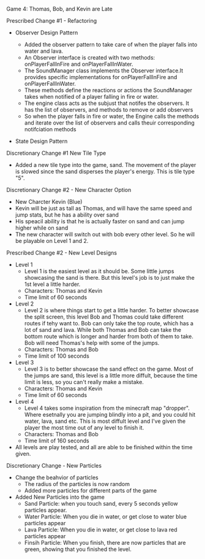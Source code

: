 Game 4: Thomas, Bob, and Kevin are Late 

Prescribed Change #1 - Refactoring
- Observer Design Pattern
	- Added the observer pattern to take care of when the player falls into water and lava.
	- An Observer interface is created with two methods: onPlayerFallInFire and onPlayerFallInWater.
	- The SoundManager class implements the Observer interface.It provides specific implementations 
	  for onPlayerFallInFire and onPlayerFallInWater.
	- These methods define the reactions or actions the SoundManager takes when notified of a player 
	  falling in fire or water.
	- The engine class acts as the subjust that notifes the observers. It has the list of observers, 
	  and methods to remove or add observers
	- So when the player falls in fire or water, the Engine calls the methods and iterate over the list
	  of observers and calls theuir corresponding notifciation methods

- State Design Pattern

Discretionary Change #1 New Tile Type
- Added a new tile type into the game, sand. The movement of the player is slowed
since the sand disperses the player's energy. This is tile type "5".

Discretionary Change #2 - New Character Option
- New Charcter Kevin (Blue)
- Kevin will be just as tall as Thomas, and will have the same speed and jump stats, but he has a ability over sand
- His speacil ability is that he is actually faster on sand and can jump higher while on sand
- The new character will switch out with bob every other level. So he will be playable on Level 1 and 2. 

Prescribed Change #2 - New Level Designs
- Level 1
	- Level 1 is the easiest level as it should be. Some little jumps showcasing the sand is there. But this level's
	  job is to just make the 1st level a little harder.
	- Characters: Thomas and Kevin
	- Time limit of 60 seconds 
- Level 2
	- Level 2 is where things start to get a little harder. To better showcase the split screen, this level Bob and Thomas
	  could take different routes if tehy want to. Bob can only take the top route, which has a lot of sand and lava. While
	  both Thomas and Bob can take the bottom route which is longer and harder from both of them to take. Bob
	  will need Thomas's help with some of the jumps.
	- Characters: Thomas and Bob
	- Time limit of 100 seconds 
- Level 3
	- Level 3 is to better showcase the sand effect on the game. Most of the jumps are sand, this level is a little more diffult,
	  because the time limit is less, so you can't really make a mistake.
	- Characters: Thomas and Kevin
	- Time limit of 60 seconds 
- Level 4
	- Level 4 takes some inspiration from the minecraft map "dropper". Where esetnally you are jumping blindly into a pit, and you
	  could hit water, lava, sand etc. This is most diffult level and I've given the player the most time out of any level to 
	  finish it.
	- Characters: Thomas and Bob
	- Time limit of 160 seconds 
- All levels are play tested, and all are able to be finished within the time given. 

Discretionary Change - New Particles
- Change the beahvior of particles
	- The radius of the particles is now random
	- Added more particles for different parts of the game
- Added New Particles into the game
	- Sand Particle: when you touch sand, every 5 seconds yellow particles appear.
	- Water Particle: When you die in water, or get close to water blue particles appear
	- Lava Particle: When you die in water, or get close to lava red particles appear
	- Finsih Particle: When you finish, there are now particles that are green, showing that you
	  finished the level.
